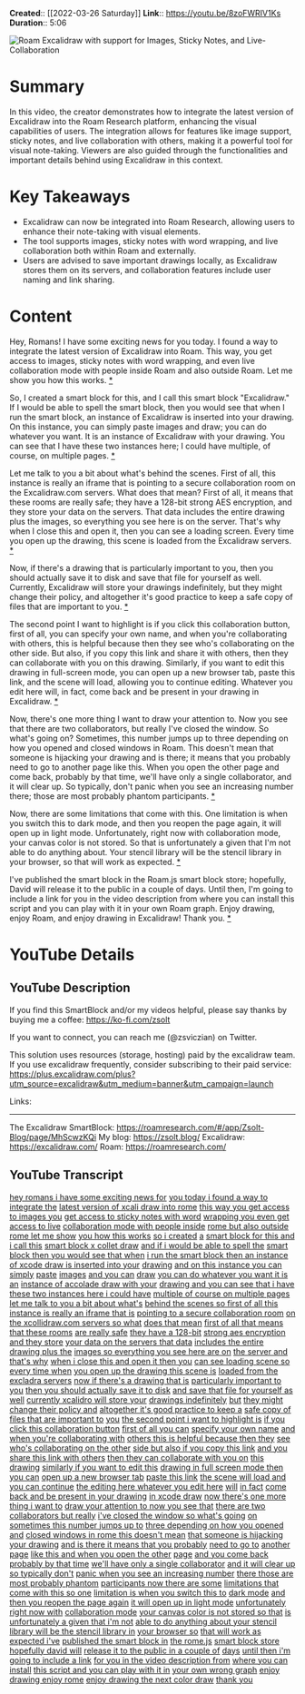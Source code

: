 **Created**:: [[2022-03-26 Saturday]]
**Link**:: https://youtu.be/8zoFWRIV1Ks
**Duration**:: 5:06

![Roam Excalidraw with support for Images, Sticky Notes, and Live-Collaboration](https://youtu.be/8zoFWRIV1Ks)

# Summary
In this video, the creator demonstrates how to integrate the latest version of Excalidraw into the Roam Research platform, enhancing the visual capabilities of users. The integration allows for features like image support, sticky notes, and live collaboration with others, making it a powerful tool for visual note-taking. Viewers are also guided through the functionalities and important details behind using Excalidraw in this context.

# Key Takeaways
- Excalidraw can now be integrated into Roam Research, allowing users to enhance their note-taking with visual elements.
- The tool supports images, sticky notes with word wrapping, and live collaboration both within Roam and externally.
- Users are advised to save important drawings locally, as Excalidraw stores them on its servers, and collaboration features include user naming and link sharing.

# Content
Hey, Romans! I have some exciting news for you today. I found a way to integrate the latest version of Excalidraw into Roam. This way, you get access to images, sticky notes with word wrapping, and even live collaboration mode with people inside Roam and also outside Roam. Let me show you how this works. [* ](https://youtu.be/8zoFWRIV1Ks?t=0)

So, I created a smart block for this, and I call this smart block "Excalidraw." If I would be able to spell the smart block, then you would see that when I run the smart block, an instance of Excalidraw is inserted into your drawing. On this instance, you can simply paste images and draw; you can do whatever you want. It is an instance of Excalidraw with your drawing. You can see that I have these two instances here; I could have multiple, of course, on multiple pages. [* ](https://youtu.be/8zoFWRIV1Ks?t=26)

Let me talk to you a bit about what's behind the scenes. First of all, this instance is really an iframe that is pointing to a secure collaboration room on the Excalidraw.com servers. What does that mean? First of all, it means that these rooms are really safe; they have a 128-bit strong AES encryption, and they store your data on the servers. That data includes the entire drawing plus the images, so everything you see here is on the server. That's why when I close this and open it, then you can see a loading screen. Every time you open up the drawing, this scene is loaded from the Excalidraw servers. [* ](https://youtu.be/8zoFWRIV1Ks?t=71)

Now, if there's a drawing that is particularly important to you, then you should actually save it to disk and save that file for yourself as well. Currently, Excalidraw will store your drawings indefinitely, but they might change their policy, and altogether it's good practice to keep a safe copy of files that are important to you. [* ](https://youtu.be/8zoFWRIV1Ks?t=126)

The second point I want to highlight is if you click this collaboration button, first of all, you can specify your own name, and when you're collaborating with others, this is helpful because then they see who's collaborating on the other side. But also, if you copy this link and share it with others, then they can collaborate with you on this drawing. Similarly, if you want to edit this drawing in full-screen mode, you can open up a new browser tab, paste this link, and the scene will load, allowing you to continue editing. Whatever you edit here will, in fact, come back and be present in your drawing in Excalidraw. [* ](https://youtu.be/8zoFWRIV1Ks?t=151)

Now, there's one more thing I want to draw your attention to. Now you see that there are two collaborators, but really I've closed the window. So what's going on? Sometimes, this number jumps up to three depending on how you opened and closed windows in Roam. This doesn't mean that someone is hijacking your drawing and is there; it means that you probably need to go to another page like this. When you open the other page and come back, probably by that time, we'll have only a single collaborator, and it will clear up. So typically, don't panic when you see an increasing number there; those are most probably phantom participants. [* ](https://youtu.be/8zoFWRIV1Ks?t=196)

Now, there are some limitations that come with this. One limitation is when you switch this to dark mode, and then you reopen the page again, it will open up in light mode. Unfortunately, right now with collaboration mode, your canvas color is not stored. So that is unfortunately a given that I'm not able to do anything about. Your stencil library will be the stencil library in your browser, so that will work as expected. [* ](https://youtu.be/8zoFWRIV1Ks?t=240)

I've published the smart block in the Roam.js smart block store; hopefully, David will release it to the public in a couple of days. Until then, I'm going to include a link for you in the video description from where you can install this script and you can play with it in your own Roam graph. Enjoy drawing, enjoy Roam, and enjoy drawing in Excalidraw! Thank you. [* ](https://youtu.be/8zoFWRIV1Ks?t=286)

# YouTube Details

## YouTube Description

If you find this SmartBlock and/or my videos helpful, please say thanks by buying me a coffee: https://ko-fi.com/zsolt

If you want to connect, you can reach me (@zsviczian) on Twitter. 

This solution uses resources (storage, hosting) paid by the excalidraw team. If you use excalidraw frequently, consider subscribing to their paid service: https://plus.excalidraw.com/plus?utm_source=excalidraw&utm_medium=banner&utm_campaign=launch

Links: 

---------

The Excalidraw SmartBlock: https://roamresearch.com/#/app/Zsolt-Blog/page/MhScwzKQi
My blog: https://zsolt.blog/ 
Excalidraw: https://excalidraw.com/
Roam: https://roamresearch.com/

## YouTube Transcript

[hey romans i have some exciting news for](https://youtu.be/8zoFWRIV1Ks?t=0) [you today i found a way to integrate the](https://youtu.be/8zoFWRIV1Ks?t=2) [latest version of xcali draw into rome](https://youtu.be/8zoFWRIV1Ks?t=5) [this way you get access to images you](https://youtu.be/8zoFWRIV1Ks?t=9) [get access to sticky notes with word](https://youtu.be/8zoFWRIV1Ks?t=11) [wrapping you even get access to live](https://youtu.be/8zoFWRIV1Ks?t=14) [collaboration mode with people inside](https://youtu.be/8zoFWRIV1Ks?t=16) [rome but also outside rome let me show](https://youtu.be/8zoFWRIV1Ks?t=19) [you how this works](https://youtu.be/8zoFWRIV1Ks?t=22) [so i created](https://youtu.be/8zoFWRIV1Ks?t=24) [a](https://youtu.be/8zoFWRIV1Ks?t=26) [smart block for this and i call this](https://youtu.be/8zoFWRIV1Ks?t=28) [smart block x collet draw](https://youtu.be/8zoFWRIV1Ks?t=31) [and if i would be able to spell the](https://youtu.be/8zoFWRIV1Ks?t=33) [smart block then you would see that when](https://youtu.be/8zoFWRIV1Ks?t=36) [i run the smart block then an instance](https://youtu.be/8zoFWRIV1Ks?t=38) [of xcode draw is inserted into your](https://youtu.be/8zoFWRIV1Ks?t=42) [drawing](https://youtu.be/8zoFWRIV1Ks?t=45) [and on this instance you can simply](https://youtu.be/8zoFWRIV1Ks?t=46) [paste](https://youtu.be/8zoFWRIV1Ks?t=49) [images](https://youtu.be/8zoFWRIV1Ks?t=49) [and you can](https://youtu.be/8zoFWRIV1Ks?t=51) [draw](https://youtu.be/8zoFWRIV1Ks?t=52) [you can do whatever you want it is an](https://youtu.be/8zoFWRIV1Ks?t=53) [instance of accolade draw with your](https://youtu.be/8zoFWRIV1Ks?t=56) [drawing and you can see that i have](https://youtu.be/8zoFWRIV1Ks?t=58) [these two instances here i could have](https://youtu.be/8zoFWRIV1Ks?t=60) [multiple of course on multiple pages](https://youtu.be/8zoFWRIV1Ks?t=62) [let me talk to you a bit about what's](https://youtu.be/8zoFWRIV1Ks?t=65) [behind the scenes so first of all this](https://youtu.be/8zoFWRIV1Ks?t=68) [instance is really an iframe that is](https://youtu.be/8zoFWRIV1Ks?t=71) [pointing to a secure collaboration room](https://youtu.be/8zoFWRIV1Ks?t=74) [on the xcollidraw.com servers so what](https://youtu.be/8zoFWRIV1Ks?t=78) [does that mean](https://youtu.be/8zoFWRIV1Ks?t=81) [first of all that means that these rooms](https://youtu.be/8zoFWRIV1Ks?t=82) [are really safe](https://youtu.be/8zoFWRIV1Ks?t=84) [they have a 128-bit](https://youtu.be/8zoFWRIV1Ks?t=86) [strong aes encryption and they store](https://youtu.be/8zoFWRIV1Ks?t=90) [your data on the servers that data](https://youtu.be/8zoFWRIV1Ks?t=94) [includes the entire drawing plus the](https://youtu.be/8zoFWRIV1Ks?t=97) [images so everything you see here are on](https://youtu.be/8zoFWRIV1Ks?t=100) [the server and that's why](https://youtu.be/8zoFWRIV1Ks?t=102) [when i close this and open it then you](https://youtu.be/8zoFWRIV1Ks?t=105) [can see loading scene so every time when](https://youtu.be/8zoFWRIV1Ks?t=108) [you open up the drawing this scene is](https://youtu.be/8zoFWRIV1Ks?t=111) [loaded from the excladra servers](https://youtu.be/8zoFWRIV1Ks?t=114) [now if there's a drawing that is](https://youtu.be/8zoFWRIV1Ks?t=117) [particularly important to you](https://youtu.be/8zoFWRIV1Ks?t=120) [then you should actually save it to disk](https://youtu.be/8zoFWRIV1Ks?t=122) [and save that file for yourself as well](https://youtu.be/8zoFWRIV1Ks?t=126) [currently xcalidro will store your](https://youtu.be/8zoFWRIV1Ks?t=130) [drawings indefinitely](https://youtu.be/8zoFWRIV1Ks?t=132) [but](https://youtu.be/8zoFWRIV1Ks?t=135) [they might change their policy and](https://youtu.be/8zoFWRIV1Ks?t=136) [altogether it's good practice to keep a](https://youtu.be/8zoFWRIV1Ks?t=138) [safe copy of files that are important to](https://youtu.be/8zoFWRIV1Ks?t=141) [you](https://youtu.be/8zoFWRIV1Ks?t=144) [the second point i want to highlight is](https://youtu.be/8zoFWRIV1Ks?t=146) [if you click this collaboration button](https://youtu.be/8zoFWRIV1Ks?t=148) [first of all you can](https://youtu.be/8zoFWRIV1Ks?t=151) [specify your own name](https://youtu.be/8zoFWRIV1Ks?t=152) [and when you're collaborating with](https://youtu.be/8zoFWRIV1Ks?t=154) [others this is helpful because then they](https://youtu.be/8zoFWRIV1Ks?t=156) [see who's collaborating on the other](https://youtu.be/8zoFWRIV1Ks?t=158) [side but also if you copy this link](https://youtu.be/8zoFWRIV1Ks?t=161) [and you share this link with others](https://youtu.be/8zoFWRIV1Ks?t=164) [then they can collaborate with you on](https://youtu.be/8zoFWRIV1Ks?t=167) [this drawing](https://youtu.be/8zoFWRIV1Ks?t=169) [similarly if you want to edit this](https://youtu.be/8zoFWRIV1Ks?t=171) [drawing in full screen mode then you can](https://youtu.be/8zoFWRIV1Ks?t=173) [open up a new browser tab](https://youtu.be/8zoFWRIV1Ks?t=176) [paste this link](https://youtu.be/8zoFWRIV1Ks?t=179) [the scene will load and you can continue](https://youtu.be/8zoFWRIV1Ks?t=181) [the editing here whatever you edit here](https://youtu.be/8zoFWRIV1Ks?t=184) [will](https://youtu.be/8zoFWRIV1Ks?t=188) [in fact](https://youtu.be/8zoFWRIV1Ks?t=189) [come back and be present in your drawing](https://youtu.be/8zoFWRIV1Ks?t=190) [in xcode draw](https://youtu.be/8zoFWRIV1Ks?t=193) [now there's one more thing i want to](https://youtu.be/8zoFWRIV1Ks?t=195) [draw your attention to now you see that](https://youtu.be/8zoFWRIV1Ks?t=196) [there are two collaborators but really](https://youtu.be/8zoFWRIV1Ks?t=198) [i've closed the window so what's going](https://youtu.be/8zoFWRIV1Ks?t=201) [on sometimes this number jumps up to](https://youtu.be/8zoFWRIV1Ks?t=203) [three depending on how you opened and](https://youtu.be/8zoFWRIV1Ks?t=206) [closed windows in rome this doesn't mean](https://youtu.be/8zoFWRIV1Ks?t=208) [that someone is hijacking your drawing](https://youtu.be/8zoFWRIV1Ks?t=211) [and is there it means that you probably](https://youtu.be/8zoFWRIV1Ks?t=213) [need to go to](https://youtu.be/8zoFWRIV1Ks?t=216) [another page](https://youtu.be/8zoFWRIV1Ks?t=218) [like this and when you open the other](https://youtu.be/8zoFWRIV1Ks?t=220) [page](https://youtu.be/8zoFWRIV1Ks?t=223) [and you come back probably by that time](https://youtu.be/8zoFWRIV1Ks?t=224) [we'll have only a single collaborator](https://youtu.be/8zoFWRIV1Ks?t=227) [and it will clear up so typically don't](https://youtu.be/8zoFWRIV1Ks?t=229) [panic when you see an increasing number](https://youtu.be/8zoFWRIV1Ks?t=232) [there those are most probably phantom](https://youtu.be/8zoFWRIV1Ks?t=234) [participants now there are some](https://youtu.be/8zoFWRIV1Ks?t=238) [limitations that come with this so one](https://youtu.be/8zoFWRIV1Ks?t=240) [limitation is when you switch this to](https://youtu.be/8zoFWRIV1Ks?t=243) [dark mode](https://youtu.be/8zoFWRIV1Ks?t=246) [and then you reopen the page again](https://youtu.be/8zoFWRIV1Ks?t=248) [it will open up in light mode](https://youtu.be/8zoFWRIV1Ks?t=251) [unfortunately right now with](https://youtu.be/8zoFWRIV1Ks?t=253) [collaboration mode](https://youtu.be/8zoFWRIV1Ks?t=255) [your canvas color is not stored so that](https://youtu.be/8zoFWRIV1Ks?t=257) [is unfortunately a given that i'm not](https://youtu.be/8zoFWRIV1Ks?t=260) [able to do anything about your stencil](https://youtu.be/8zoFWRIV1Ks?t=263) [library will be the stencil library in](https://youtu.be/8zoFWRIV1Ks?t=266) [your browser so](https://youtu.be/8zoFWRIV1Ks?t=269) [that will work as expected i've](https://youtu.be/8zoFWRIV1Ks?t=271) [published the smart block in](https://youtu.be/8zoFWRIV1Ks?t=274) [the rome.js](https://youtu.be/8zoFWRIV1Ks?t=277) [smart block store hopefully david will](https://youtu.be/8zoFWRIV1Ks?t=279) [release it to the public in a couple of](https://youtu.be/8zoFWRIV1Ks?t=283) [days](https://youtu.be/8zoFWRIV1Ks?t=285) [until then i'm going to include a link](https://youtu.be/8zoFWRIV1Ks?t=286) [for you in the video description from](https://youtu.be/8zoFWRIV1Ks?t=289) [where you can install](https://youtu.be/8zoFWRIV1Ks?t=292) [this script and you can play with it in](https://youtu.be/8zoFWRIV1Ks?t=293) [your own wrong graph](https://youtu.be/8zoFWRIV1Ks?t=296) [enjoy drawing enjoy rome](https://youtu.be/8zoFWRIV1Ks?t=299) [enjoy drawing the next color draw](https://youtu.be/8zoFWRIV1Ks?t=301) [thank you](https://youtu.be/8zoFWRIV1Ks?t=304) 

